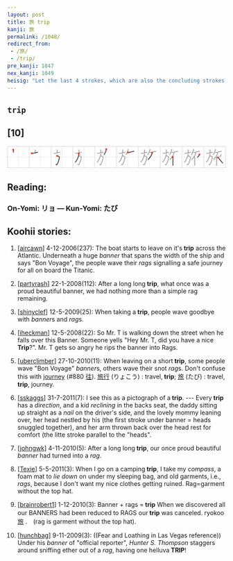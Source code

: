 ```yaml
---
layout: post
title: 旅 trip
kanji: 旅
permalink: /1048/
redirect_from:
 - /旅/
 - /trip/
pre_kanji: 1047
nex_kanji: 1049
heisig: "Let the last 4 strokes, which are also the concluding strokes to the character for <i>garment</i>, represent a <i>rag</i> as its primitive meaning. We shall meet this only on one other occasion. This gives us as our elements: <i>banner</i> . . . <i>rag</i>."
---
```


## `trip`

## [10]

<div class="stroke"><img src="../images/E69785.png" /></div>

## Reading:

### On-Yomi: リョ &mdash; Kun-Yomi: たび

## Koohii stories:

1) [<a href="http://kanji.koohii.com/profile/aircawn">aircawn</a>] 4-12-2006(237): The boat starts to leave on it&#039;s<strong> trip</strong> across the Atlantic. Underneath a huge <em>banner</em> that spans the width of the ship and says &quot;Bon Voyage&quot;, the people wave their <em>rags</em> signalling a safe journey for all on board the Titanic. 

2) [<a href="http://kanji.koohii.com/profile/partyrash">partyrash</a>] 22-1-2008(112): After a long long<strong> trip</strong>, what once was a proud beautiful banner, we had nothing more than a simple rag remaining. 

3) [<a href="http://kanji.koohii.com/profile/shinyclef">shinyclef</a>] 12-5-2009(25): When taking a<strong> trip</strong>, people wave goodbye with <em>banner</em>s and <em>rag</em>s. 

4) [<a href="http://kanji.koohii.com/profile/iheckman">iheckman</a>] 12-5-2008(22): So Mr. T is walking down the street when he falls over this Banner. Someone yells &quot;Hey Mr. T, did you have a nice<strong> Trip</strong>?&quot;. Mr. T gets so angry he rips the banner into Rags. 

5) [<a href="http://kanji.koohii.com/profile/uberclimber">uberclimber</a>] 27-10-2010(11): When leaving on a short<strong> trip</strong>, some people wave &quot;Bon Voyage&quot; <em>banner</em>s, others wave their snot <em>rag</em>s. Don&#039;t confuse this with <a href="../880">journey</a> <span class="index">(#880 <a href="http://jisho.org/kanji/details/往">往</a>)</span>.   <a href="http://jisho.org/kanji/details/旅行">旅行</a>   (りょこう) : travel,<strong> trip</strong>;   <a href="http://jisho.org/kanji/details/旅">旅</a>   (たび) : travel,<strong> trip</strong>, journey. 

6) [<a href="http://kanji.koohii.com/profile/sskaggs">sskaggs</a>] 31-7-2011(7): I see this as a pictograph of a<strong> trip</strong>. --- Every<strong> trip</strong> has a <em>direction</em>, and a kid <em>reclining</em> in the backs seat, the daddy sitting up straight as a <em>nail</em> on the driver&#039;s side, and the lovely mommy leaning over, her head nestled by his (the first stroke under banner = heads snuggled together), and her arm thrown back over the head rest for comfort (the litte stroke parallel to the &quot;heads&quot;. 

7) [<a href="http://kanji.koohii.com/profile/johngwk">johngwk</a>] 4-11-2010(5): After a long long<strong> trip</strong>, our once proud beautiful <em>banner</em> had turned into a <em>rag</em>. 

8) [<a href="http://kanji.koohii.com/profile/Texie">Texie</a>] 5-5-2011(3): When I go on a camping<strong> trip</strong>, I take my <em>compass</em>, a foam mat to <em>lie down</em> on under my sleeping bag, and old garments, i.e., <em>rags</em>, because I don&#039;t want my nice clothes getting ruined. Rag=garment without the top hat. 

9) [<a href="http://kanji.koohii.com/profile/brainrobert1">brainrobert1</a>] 1-12-2010(3): Banner + rags =<strong> trip</strong> When we discovered all our BANNERS had been reduced to RAGS our<strong> trip</strong> was canceled. ryokoo　  <a href="http://jisho.org/kanji/details/旅">旅</a>  .　(rag is garment without the top hat). 

10) [<a href="http://kanji.koohii.com/profile/hunchbag">hunchbag</a>] 9-11-2009(3): ((Fear and Loathing in Las Vegas reference)) Under his <em>banner</em> of &quot;official reporter&quot;, <em>Hunter S. Thompson</em> staggers around sniffing ether out of a <em>rag</em>, having one helluva<strong> TRIP</strong>! 
